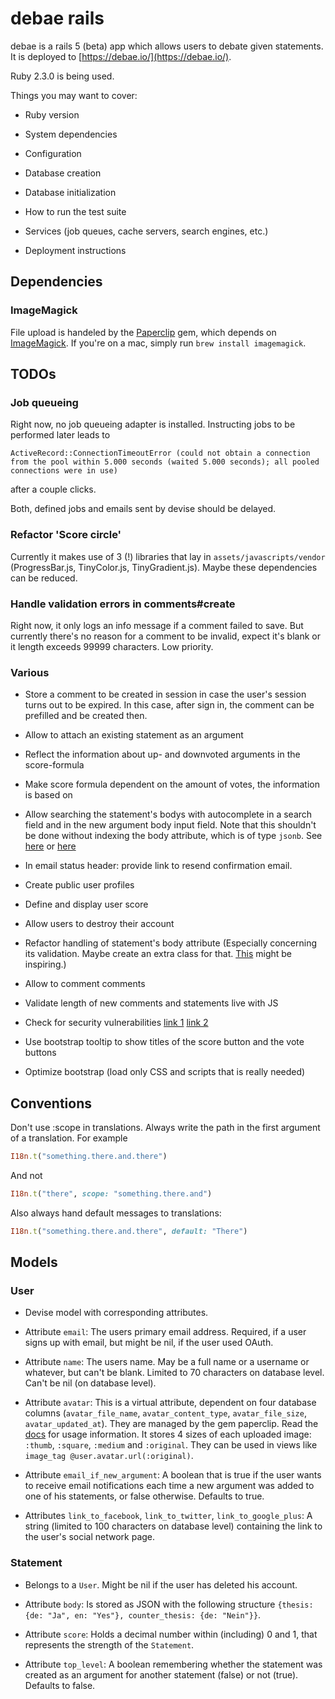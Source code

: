 # debae rails

debae is a rails 5 (beta) app which allows users to debate given statements. It is deployed to [https://debae.io/](https://debae.io/).

Ruby 2.3.0 is being used.

Things you may want to cover:

* Ruby version

* System dependencies

* Configuration

* Database creation

* Database initialization

* How to run the test suite

* Services (job queues, cache servers, search engines, etc.)

* Deployment instructions

## Dependencies

### ImageMagick

File upload is handeled by the [Paperclip](https://github.com/thoughtbot/paperclip) gem, which depends on [ImageMagick](http://www.imagemagick.org/script/index.php). If you're on a mac, simply run `brew install imagemagick`.

## TODOs

### Job queueing

Right now, no job queueing adapter is installed. Instructing jobs to be performed later leads to

```
ActiveRecord::ConnectionTimeoutError (could not obtain a connection from the pool within 5.000 seconds (waited 5.000 seconds); all pooled connections were in use)
```

after a couple clicks.

Both, defined jobs and emails sent by devise should be delayed.

### Refactor 'Score circle'

Currently it makes use of 3 (!) libraries that lay in `assets/javascripts/vendor` (ProgressBar.js, TinyColor.js, TinyGradient.js). Maybe these dependencies can be reduced.

### Handle validation errors in comments#create

Right now, it only logs an info message if a comment failed to save. But currently there's no reason for a comment to be invalid, expect it's blank or it length exceeds 99999 characters. Low priority.

### Various

* Store a comment to be created in session in case the user's session turns out to be expired. In this case, after sign in, the comment can be prefilled and be created then.

* Allow to attach an existing statement as an argument

* Reflect the information about up- and downvoted arguments in the score-formula

* Make score formula dependent on the amount of votes, the information is based on

* Allow searching the statement's bodys with autocomplete in a search field and in the new argument body input field. Note that this shouldn't be done without indexing the body attribute, which is of type `jsonb`. See [here](http://nandovieira.com/using-postgresql-and-jsonb-with-ruby-on-rails) or [here](https://blog.codeship.com/unleash-the-power-of-storing-json-in-postgres/)

* In email status header: provide link to resend confirmation email.

* Create public user profiles

* Define and display user score

* Allow users to destroy their account

* Refactor handling of statement's body attribute (Especially concerning its validation. Maybe create an extra class for that. [This](http://faxon.org/2015/02/03/edit-rails-activerecord-json-attributes-in-html-forms) might be inspiring.)

* Allow to comment comments

* Validate length of new comments and statements live with JS

* Check for security vulnerabilities [link 1](https://blog.codeship.com/preproduction-checklist-for-a-rails-app/) [link 2](http://brakemanscanner.org/docs/introduction/)

* Use bootstrap tooltip to show titles of the score button and the vote buttons

* Optimize bootstrap (load only CSS and scripts that is really needed)

## Conventions

Don't use :scope in translations. Always write the path in the first argument of a translation. For example

```ruby
I18n.t("something.there.and.there")
```

And not

```ruby
I18n.t("there", scope: "something.there.and")
```

Also always hand default messages to translations:

```ruby
I18n.t("something.there.and.there", default: "There")
```

## Models

### User

* Devise model with corresponding attributes.

* Attribute `email`: The users primary email address. Required, if a user signs up with email, but might be nil, if the user used OAuth.

* Attribute `name`: The users name. May be a full name or a username or whatever, but can't be blank. Limited to 70 characters on database level. Can't be nil (on database level).

* Attribute `avatar`: This is a virtual attribute, dependent on four database columns (`avatar_file_name`, `avatar_content_type`, `avatar_file_size`, `avatar_updated_at`). They are managed by the gem paperclip. Read the [docs](https://github.com/thoughtbot/paperclip) for usage information. It stores 4 sizes of each uploaded image: `:thumb`, `:square`, `:medium` and `:original`. They can be used in views like `image_tag @user.avatar.url(:original)`.

* Attribute `email_if_new_argument`: A boolean that is true if the user wants to receive email notifications each time a new argument was added to one of his statements, or false otherwise. Defaults to true.

* Attributes `link_to_facebook`, `link_to_twitter`, `link_to_google_plus`: A string (limited to 100 characters on database level) containing the link to the user's social network page.

### Statement

* Belongs to a `User`. Might be nil if the user has deleted his account.

* Attribute `body`: Is stored as JSON with the following structure `{thesis: {de: "Ja", en: "Yes"}, counter_thesis: {de: "Nein"}}`.

* Attribute `score`: Holds a decimal number within (including) 0 and 1, that represents the strength of the `Statement`.

* Attribute `top_level`: A boolean remembering whether the statement was created as an argument for another statement (false) or not (true). Defaults to false.
